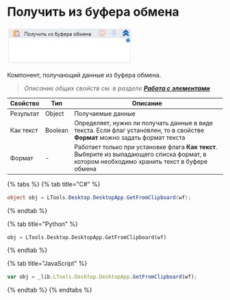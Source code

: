 # Получить из буфера обмена

![](<../../../.gitbook/assets/image (367).png>)

Компонент, получающий данные из буфера обмена.

> *Описание общих свойств см. в разделе [**Работа с элементами**](https://docs.primo-rpa.ru/primo-rpa/primo-studio/process/elements)*

| Свойство  | Тип    | Описание          |
| --------- | ------ | ----------------- |
| Результат | Object | Получаемые данные |
| Как текст | Boolean | Определяет, нужно ли получать данные в виде текста. Если флаг установлен, то в свойстве **Формат** можно задать формат текста |
| Формат    | -      | Работает только при установке флага **Как текст**. Выберите из выпадающего списка формат, в котором необходимо хранить текст в буфере обмена |


{% tabs %}
{% tab title="C#" %}
```csharp
object obj = LTools.Desktop.DesktopApp.GetFromClipboard(wf);
```
{% endtab %}

{% tab title="Python" %}
```python
obj = LTools.Desktop.DesktopApp.GetFromClipboard(wf)
```
{% endtab %}

{% tab title="JavaScript" %}
```javascript
var obj = _lib.LTools.Desktop.DesktopApp.GetFromClipboard(wf);
```
{% endtab %}
{% endtabs %}

